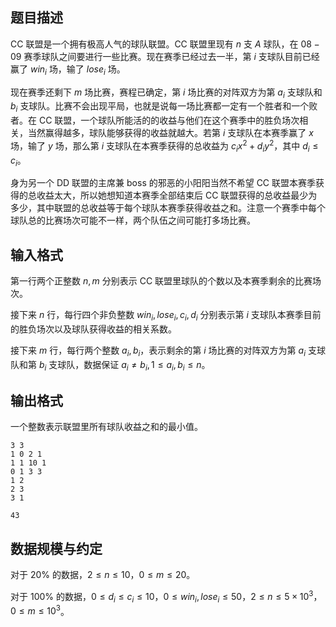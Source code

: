 ## 题目描述

CC 联盟是一个拥有极高人气的球队联盟。CC 联盟里现有 $n$ 支 $A$ 球队，在 $08-09$ 赛季球队之间要进行一些比赛。现在赛季已经过去一半，第 $i$ 支球队目前已经赢了 $win_i$ 场，输了 $lose_i$ 场。

现在赛季还剩下 $m$ 场比赛，赛程已确定，第 $i$ 场比赛的对阵双方为第 $a_i$ 支球队和 $b_i$ 支球队。比赛不会出现平局，也就是说每一场比赛都一定有一个胜者和一个败者。在 CC 联盟，一个球队所能活的的收益与他们在这个赛季中的胜负场次相关，当然赢得越多，球队能够获得的收益就越大。若第 $i$ 支球队在本赛季赢了 $x$ 场，输了 $y$ 场，那么第 $i$ 支球队在本赛季获得的总收益为 $c_ix^2+d_iy^2$，其中 $d_i\leq c_i$。

身为另一个 DD 联盟的主席兼 boss 的邪恶的小阳阳当然不希望 CC 联盟本赛季获得的总收益太大，所以她想知道本赛季全部结束后 CC 联盟获得的总收益最少为多少，其中联盟的总收益等于每个球队本赛季获得收益之和。注意一个赛季中每个球队总的比赛场次可能不一样，两个队伍之间可能打多场比赛。

## 输入格式

第一行两个正整数 $n,m$ 分别表示 CC 联盟里球队的个数以及本赛季剩余的比赛场次。

接下来 $n$ 行，每行四个非负整数 $win_i,lose_i,c_i,d_i$ 分别表示第 $i$ 支球队本赛季目前的胜负场次以及球队获得收益的相关系数。

接下来 $m$ 行，每行两个整数 $a_i,b_i$，表示剩余的第 $i$ 场比赛的对阵双方为第 $a_i$ 支球队和第 $b_i$ 支球队，数据保证 $a_i\not = b_i,1\leq a_i,b_i\leq n$。

## 输出格式

一个整数表示联盟里所有球队收益之和的最小值。

```input1
3 3
1 0 2 1
1 1 10 1
0 1 3 3
1 2
2 3
3 1
```

```output1
43
```

## 数据规模与约定

对于 $20\%$ 的数据，$2\leq n\leq 10$，$0\leq m\leq 20$。

对于 $100\%$ 的数据，$0\leq d_i\leq c_i\leq 10$，$0\leq win_i,lose_i\leq 50$，$2\leq n\leq 5\times 10^3$，$0\leq m\leq 10^3$。

